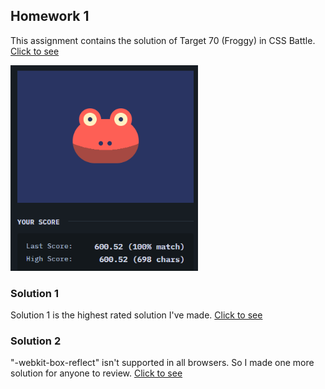 ## Homework 1

This assignment contains the solution of Target 70 (Froggy) in CSS Battle. [Click to see](https://cssbattle.dev/play/70)

<img src="./img/css-battle-froggy.png" width="300"  />

### Solution 1

Solution 1 is the highest rated solution I've made. [Click to see](https://codepen.io/kadirboylu/pen/ZExraVw)

### Solution 2

"-webkit-box-reflect" isn't supported in all browsers. So I made one more solution for anyone to review. [Click to see](https://codepen.io/kadirboylu/pen/OJvQOGO)
